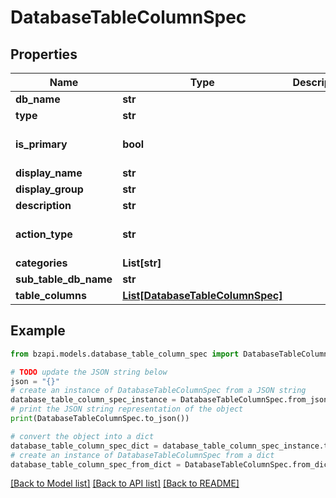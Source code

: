 # DatabaseTableColumnSpec


## Properties

Name | Type | Description | Notes
------------ | ------------- | ------------- | -------------
**db_name** | **str** |  | [optional] 
**type** | **str** |  | 
**is_primary** | **bool** |  | [optional] [default to False]
**display_name** | **str** |  | 
**display_group** | **str** |  | [optional] 
**description** | **str** |  | [optional] 
**action_type** | **str** |  | [optional] [default to 'extraction']
**categories** | **List[str]** |  | [optional] 
**sub_table_db_name** | **str** |  | [optional] 
**table_columns** | [**List[DatabaseTableColumnSpec]**](DatabaseTableColumnSpec.md) |  | [optional] 

## Example

```python
from bzapi.models.database_table_column_spec import DatabaseTableColumnSpec

# TODO update the JSON string below
json = "{}"
# create an instance of DatabaseTableColumnSpec from a JSON string
database_table_column_spec_instance = DatabaseTableColumnSpec.from_json(json)
# print the JSON string representation of the object
print(DatabaseTableColumnSpec.to_json())

# convert the object into a dict
database_table_column_spec_dict = database_table_column_spec_instance.to_dict()
# create an instance of DatabaseTableColumnSpec from a dict
database_table_column_spec_from_dict = DatabaseTableColumnSpec.from_dict(database_table_column_spec_dict)
```
[[Back to Model list]](../README.md#documentation-for-models) [[Back to API list]](../README.md#documentation-for-api-endpoints) [[Back to README]](../README.md)


